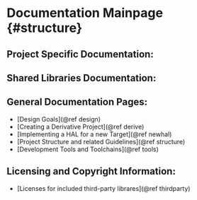 
Documentation Mainpage {#structure}
======================

Project Specific Documentation:
-------------------------------


Shared Libraries Documentation:
-------------------------------


General Documentation Pages: 
----------------------------

  - [Design Goals](@ref design)
  - [Creating a Derivative Project](@ref derive)
  - [Implementing a HAL for a new Target](@ref newhal)
  - [Project Structure and related Guidelines](@ref structure)
  - [Development Tools and Toolchains](@ref tools)
  
Licensing and Copyright Information:
------------------------------------

  - [Licenses for included third-party librares](@ref thirdparty)